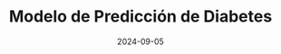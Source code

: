 ---
layout: default
modal-id: 1
date: 2024-09-05
img: Project6.png
alt: analisis-diabetes
project-date: September 2024
title: Modelo de Predicción de Diabetes
technologies: Python, Pandas, Scikit-learn, Matplotlib, Seaborn, XGBoost
methodology: Análisis de Datos, Aprendizaje Automático, Análisis Exploratorio de Datos (EDA)
category: Ciencia de Datos
description: Desarrollé un modelo de aprendizaje automático para predecir diabetes utilizando la Base de Datos de Diabetes de los Indios Pima. El proyecto incluyó un extenso análisis exploratorio de datos, ingeniería de características y la implementación de varios algoritmos de clasificación, incluyendo Regresión Logística, Random Forest, SVM y XGBoost. El modelo final alcanzó una puntuación ROC AUC de 0.8389, demostrando fuertes capacidades predictivas para el diagnóstico de diabetes. Los resultados más relevantes mostraron que la glucosa en sangre, el índice de masa corporal (IMC) y la edad son los predictores más importantes de diabetes. Se observó un trade-off entre precisión y recall en los modelos más complejos. Las conclusiones sugieren que los esfuerzos de prevención deberían centrarse en el control de los niveles de glucosa y el manejo del peso, y que la implementación clínica debería considerar un enfoque de dos etapas utilizando tanto modelos interpretables como de alto rendimiento.
github: https://github.com/AndresQuinto5/analisis_diabetes_Kaggle

---